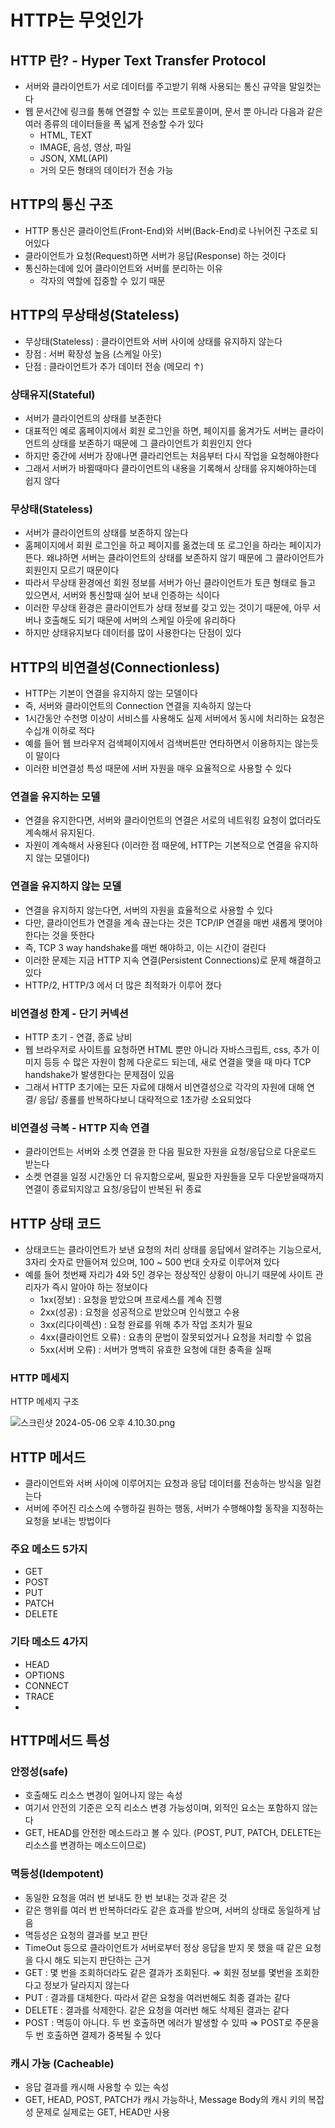 # HTTP는 무엇인가
## HTTP 란? - Hyper Text Transfer Protocol

- 서버와 클라이언트가 서로 데이터를 주고받기 위해 사용되는 통신 규약을 말일컷는다
- 웹 문서간에 링크를 통해 연결할 수 있는 프로토콜이며, 문서 뿐 아니라 다음과 같은 여러 종류의 데이터들을 폭 넓게 전송할 수가 있다
    - HTML, TEXT
    - IMAGE, 음성, 영상, 파일
    - JSON, XML(API)
    - 거의 모든 형태의 데이터가 전송 가능

## HTTP의 통신 구조

- HTTP 통신은 클라이언트(Front-End)와 서버(Back-End)로 나뉘어진 구조로 되어있다
- 클라이언트가 요청(Request)하면 서버가 응답(Response) 하는 것이다
- 통신하는데에 있어 클라이언트와 서버를 분리하는 이유
    - 각자의 역할에 집중할 수 있기 때문

## HTTP의 무상태성(Stateless)

- 무상태(Stateless) : 클라이언트와 서버 사이에 상태를 유지하지 않는다
- 장점 : 서버 확장성 높음 (스케일 아웃)
- 단점 : 클라이언트가 추가 데이터 전송 (메모리 ↑)

### 상태유지(Stateful)

- 서버가 클라이언트의 상태를 보존한다
- 대표적인 예로 홈페이지에서 회원 로그인을 하면, 페이지를 옮겨가도 서버는 클라이언트의 상태를 보존하기 때문에 그 클라이언트가 회원인지 안다
- 하지만 중간에 서버가 장애나면 클라리언트는 처음부터 다시 작업을 요청해야한다
- 그래서 서버가 바뀔때마다 클라이언트의 내용을 기록해서 상태를 유지해야하는데 쉽지 않다

### 무상태(Stateless)

- 서버가 클라이언트의 상태를 보존하지 않는다
- 홈페이지에서 회원 로그인을 하고 페이지를 옮겼는데 또 로그인을 하라는 페이지가 뜬다. 왜냐하면 서버는 클라이언트의 상태를 보존하지 않기 때문에 그 클라이언트가 회원인지 모르기 때문이다
- 따라서 무상태 환경에선 회원 정보를 서버가 아닌 클라이언트가 토큰 형태로 들고 있으면서, 서버와 통신할때 실어 보내 인증하는 식이다
- 이러한 무상태 환경은 클라이언트가 상태 정보를 갖고 있는 것이기 때문에, 아무 서버나 호출해도 되기 때문에 서버의 스케일 아웃에 유리하다
- 하지만 상태유지보다 데이터를 많이 사용한다는 단점이 있다

## HTTP의 비연결성(Connectionless)

- HTTP는 기본이 연결을 유지하지 않는 모델이다
- 즉, 서버와 클라이언트의 Connection 연결을 지속하지 않는다
- 1시간동안 수천명 이상이 서비스를 사용해도 실제 서버에서 동시에 처리하는 요청은 수십개 이하로 적다
- 예를 들어 웹 브라우저 검색페이지에서 검색버튼만 연타하면서 이용하지는 않는듯이 말이다
- 이러한 비연결성 특성 때문에 서버 자원을 매우 요율적으로 사용할 수 있다

### 연결을 유지하는 모델

- 연결을 유지한다면, 서버와 클라이언트의 연결은 서로의 네트워킹 요청이 없더라도 계속해서 유지된다.
- 자원이 계속해서 사용된다 (이러한 점 때문에, HTTP는 기본적으로 연결을 유지하지 않는 모델이다)

### 연결을 유지하지 않는 모델

- 연결을 유지하지 않는다면, 서버의 자원을 효율적으로 사용할 수 있다
- 다만, 클라이언트가 연결을 계속 끊는다는 것은 TCP/IP 연결을 매번 새롭게 맺어야 한다는 것을 뜻한다
- 즉, TCP 3 way handshake를 매번 해야하고, 이는 시간이 걸린다
- 이러한 문제는 지금 HTTP 지속 연결(Persistent Connections)로 문제 해결하고 있다
- HTTP/2, HTTP/3 에서 더 많은 최적화가 이루어 졌다

### 비연결성 한계 - 단기 커넥션

- HTTP 초기 - 연결, 종료 낭비
- 웹 브라우저로 사이트를 요청하면 HTML 뿐만 아니라 자바스크립트, css, 추가 이미지 등등 수 많은 자원이 함께 다운로드 되는데, 새로 연결을 맺을 때 마다 TCP handshake가 발생한다는 문제점이 있음
- 그래서 HTTP 초기에는 모든 자료에 대해서 비연결성으로 각각의 자원에 대해 연결/ 응답/ 종룔를 반복하다보니 대략적으로 1초가량 소요되었다

### 비연결성 극복 - HTTP 지속 연결

- 클라이언트는 서버와 소켓 연결을 한 다음 필요한 자원을 요청/응답으로 다운로드 받는다
- 소켓 연결을 일정 시간동안 더 유지함으로써, 필요한 자원들을 모두 다운받을때까지 연결이 종료되지않고 요청/응답이 반복된 뒤 종료

## HTTP 상태 코드

- 상태코드는 클라이언트가 보낸 요청의 처리 상태를 응답에서 알려주는 기능으로서, 3자리 숫자로 만들어져 있으며, 100 ~ 500 번대 숫자로 이루어져 있다
- 예를 들어 첫번째 자리가 4와 5인 경우는 정상적인 상황이 아니기 때문에 사이트 관리자가 즉시 알아야 하는 정보이다
    - 1xx(정보) : 요청을 받았으며 프로세스를 계속 진행
    - 2xx(성공) : 요청을 성공적으로 받았으며 인식했고 수용
    - 3xx(리다이렉션) : 요청 완료를 위해 추가 작업 조치가 필요
    - 4xx(클라이언트 오류) : 요총의 문법이 잘못되었거나 요청을 처리할 수 없음
    - 5xx(서버 오류) : 서버가 명백히 유효한 요청에 대한 충족을 실패

### HTTP 메세지

HTTP 메세지 구조

![스크린샷 2024-05-06 오후 4.10.30.png](https://prod-files-secure.s3.us-west-2.amazonaws.com/f4b917bb-af79-49e7-a149-2d362964fbfb/594347bb-8ee7-4a23-9562-cf5fbeebf662/%E1%84%89%E1%85%B3%E1%84%8F%E1%85%B3%E1%84%85%E1%85%B5%E1%86%AB%E1%84%89%E1%85%A3%E1%86%BA_2024-05-06_%E1%84%8B%E1%85%A9%E1%84%92%E1%85%AE_4.10.30.png)

## HTTP 메서드

- 클라이언트와 서버 사이에 이루어지는 요청과 응답 데이터를 전송하는 방식을 일컫는다
- 서버에 주어진 리소스에 수행하길 원하는 행동, 서버가 수행해야할 동작을 지정하는 요청을 보내는 방법이다

### 주요 메소드 5가지

- GET
- POST
- PUT
- PATCH
- DELETE

### 기타 메소드 4가지

- HEAD
- OPTIONS
- CONNECT
- TRACE
-

## HTTP메서드 특성

### 안정성(safe)

- 호출해도 리소스 변경이 일어나지 않는 속성
- 여기서 안전의 기준은 오직 리소스 변경 가능성이며, 외적인 요소는 포함하지 않는다
- GET, HEAD를 안전한 메소드라고 볼 수 있다. (POST, PUT, PATCH, DELETE는 리소스를 변경하는 메소드이므로)

### 멱등성(Idempotent)

- 동일한 요청을 여러 번 보내도 한 번 보내는 것과 같은 것
- 같은 행위를 여러 번 반복하더라도 같은 효과를 받으며, 서버의 상태로 동일하게 남음
- 멱등성은 요청의 결과를 보고 판단
- TimeOut 등으로 클라이언트가 서버로부터 정상 응답을 받지 못 했을 때 같은 요청을 다시 해도 되는지 판단하는 근거
- GET : 몇 번을 조회하더라도 같은 결과가 조회된다. ⇒ 회원 정보를 몇번을 조회한다고 정보가 달라지지 않는다
- PUT : 결과를 대체한다. 따라서 같은 요청을 여러번해도 최종 결과는 같다
- DELETE : 결과를 삭제한다. 같은 요청을 여러번 해도 삭제된 결과는 같다
- POST : 멱등이 아니다. 두 번 호출하면 에러가 발생할 수 있따 ⇒ POST로 주문을 두 번 호출하면 결제가 중복될 수 있다

### 캐시 가능 (Cacheable)

- 응답 결과를 캐시해 사용할 수 있는 속성
- GET, HEAD, POST, PATCH가 캐시 가능하나, Message Body의 캐시 키의 복잡성 문제로 실제로는 GET, HEAD만 사용